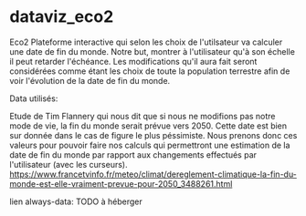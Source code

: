 # dataviz_eco2
Eco2
Plateforme interactive qui selon les choix de  l'utilsateur va calculer une date de fin du monde.
Notre but, montrer à l'utilisateur qu'à son échelle il peut retarder l'échéance.
Les modifications qu'il aura fait seront considérées comme étant les choix de toute la population terrestre 
afin de voir l'évolution de la date de fin du monde.

Data utilisés:

Etude de Tim Flannery qui nous dit que si nous ne modifions pas notre mode de vie, la fin du monde serait prévue vers 2050. 
Cette date est bien sur donnée dans le cas de figure le plus péssimiste. Nous prenons donc ces valeurs pour pouvoir faire nos calculs qui permettront une estimation de la date de fin du monde par rapport aux changements effectués par l'utilisateur (avec les curseurs).
https://www.francetvinfo.fr/meteo/climat/dereglement-climatique-la-fin-du-monde-est-elle-vraiment-prevue-pour-2050_3488261.html

lien always-data: TODO à héberger
